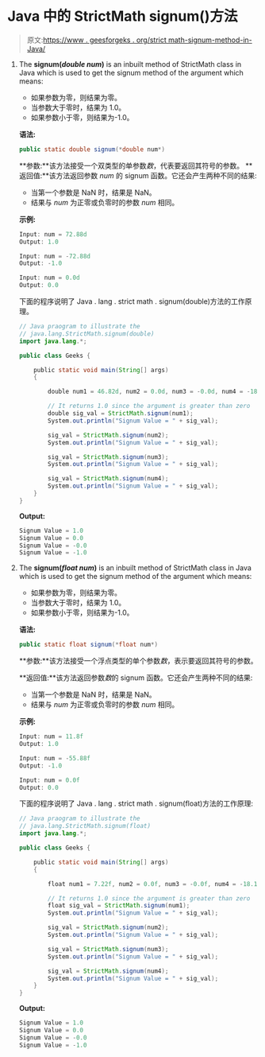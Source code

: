 # Java 中的 StrictMath signum()方法

> 原文:[https://www . geesforgeks . org/strict math-signum-method-in-Java/](https://www.geeksforgeeks.org/strictmath-signum-method-in-java/)

1.  The **signum(*double num*)** is an inbuilt method of StrictMath class in Java which is used to get the signum method of the argument which means:
    *   如果参数为零，则结果为零。
    *   当参数大于零时，结果为 1.0。
    *   如果参数小于零，则结果为-1.0。

    **语法:**

    ```java
    public static double signum(*double num*)
    ```

    **参数:**该方法接受一个双类型的单参数*数*，代表要返回其符号的参数。
    **返回值:**该方法返回参数 *num* 的 signum 函数。它还会产生两种不同的结果:

    *   当第一个参数是 NaN 时，结果是 NaN。
    *   结果与 *num* 为正零或负零时的参数 *num* 相同。

    **示例:**

    ```java
    Input: num = 72.88d
    Output: 1.0

    Input: num = -72.88d
    Output: -1.0

    Input: num = 0.0d
    Output: 0.0

    ```

    下面的程序说明了 Java . lang . strict math . signum(double)方法的工作原理。

    ```java
    // Java praogram to illustrate the
    // java.lang.StrictMath.signum(double)
    import java.lang.*;

    public class Geeks {

        public static void main(String[] args)
        {

            double num1 = 46.82d, num2 = 0.0d, num3 = -0.0d, num4 = -18.2d;

            // It returns 1.0 since the argument is greater than zero
            double sig_val = StrictMath.signum(num1);
            System.out.println("Signum Value = " + sig_val);

            sig_val = StrictMath.signum(num2);
            System.out.println("Signum Value = " + sig_val);

            sig_val = StrictMath.signum(num3);
            System.out.println("Signum Value = " + sig_val);

            sig_val = StrictMath.signum(num4);
            System.out.println("Signum Value = " + sig_val);
        }
    }
    ```

    **Output:**

    ```java
    Signum Value = 1.0
    Signum Value = 0.0
    Signum Value = -0.0
    Signum Value = -1.0

    ```

2.  The **signum(*float num*)** is an inbuilt method of StrictMath class in Java which is used to get the signum method of the argument which means:
    *   如果参数为零，则结果为零。
    *   当参数大于零时，结果为 1.0。
    *   如果参数小于零，则结果为-1.0。

    **语法:**

    ```java
    public static float signum(*float num*)
    ```

    **参数:**该方法接受一个浮点类型的单个参数*数*，表示要返回其符号的参数。

    **返回值:**该方法返回参数*数*的 signum 函数。它还会产生两种不同的结果:

    *   当第一个参数是 NaN 时，结果是 NaN。
    *   结果与 *num* 为正零或负零时的参数 *num* 相同。

    **示例:**

    ```java
    Input: num = 11.8f
    Output: 1.0

    Input: num = -55.88f
    Output: -1.0

    Input: num = 0.0f
    Output: 0.0

    ```

    下面的程序说明了 Java . lang . strict math . signum(float)方法的工作原理:

    ```java
    // Java praogram to illustrate the
    // java.lang.StrictMath.signum(float)
    import java.lang.*;

    public class Geeks {

        public static void main(String[] args)
        {

            float num1 = 7.22f, num2 = 0.0f, num3 = -0.0f, num4 = -18.11f;

            // It returns 1.0 since the argument is greater than zero
            float sig_val = StrictMath.signum(num1);
            System.out.println("Signum Value = " + sig_val);

            sig_val = StrictMath.signum(num2);
            System.out.println("Signum Value = " + sig_val);

            sig_val = StrictMath.signum(num3);
            System.out.println("Signum Value = " + sig_val);

            sig_val = StrictMath.signum(num4);
            System.out.println("Signum Value = " + sig_val);
        }
    }
    ```

    **Output:**

    ```java
    Signum Value = 1.0
    Signum Value = 0.0
    Signum Value = -0.0
    Signum Value = -1.0

    ```